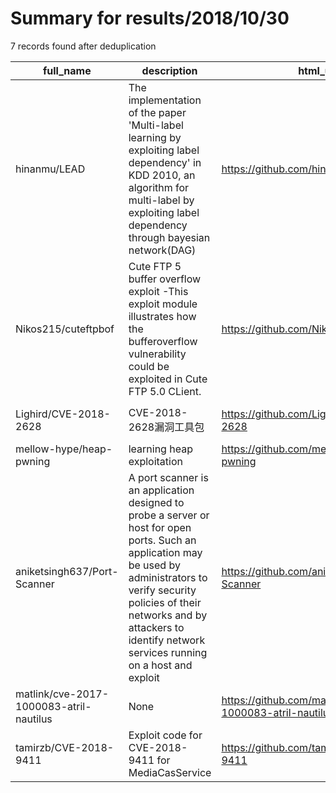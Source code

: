 
# Summary for results/2018/10/30
    
7 records found after deduplication

| full_name | description | html_url | matched_list | matched_count | pushed_at | size | stargazers_count | language | forks_count | vul_ids |
|-----------------------------------------|-----------------------------------------------------------------------------------------------------------------------------------------------------------------------------------------------------------------------------------------------------------------|------------------------------------------------------------|----------------------|-----------------|---------------------------|--------|--------------------|------------|---------------|----------------------|
| hinanmu/LEAD | The implementation of the paper 'Multi-label learning by exploiting label dependency' in KDD 2010, an algorithm for multi-label by exploiting label dependency through bayesian network(DAG) | https://github.com/hinanmu/LEAD | ['exploit'] | 1 | 2018-10-30 10:43:15+00:00 | 7107 | 10 | Python | 1 | [] |
| Nikos215/cuteftpbof | Cute FTP 5 buffer overflow exploit -This exploit module illustrates how the bufferoverflow vulnerability could be exploited in Cute FTP 5.0 CLient. | https://github.com/Nikos215/cuteftpbof | ['exploit'] | 1 | 2018-10-30 09:33:52+00:00 | 2 | 0 | Ruby | 1 | [] |
| Lighird/CVE-2018-2628 | CVE-2018-2628漏洞工具包 | https://github.com/Lighird/CVE-2018-2628 | ['cve-2'] | 1 | 2018-10-30 03:35:42+00:00 | 6340 | 4 | | 7 | ['CVE-2018-2628'] |
| mellow-hype/heap-pwning | learning heap exploitation | https://github.com/mellow-hype/heap-pwning | ['exploit'] | 1 | 2018-10-30 04:54:15+00:00 | 1 | 0 | C | 0 | [] |
| aniketsingh637/Port-Scanner | A port scanner is an application designed to probe a server or host for open ports. Such an application may be used by administrators to verify security policies of their networks and by attackers to identify network services running on a host and exploit | https://github.com/aniketsingh637/Port-Scanner | ['exploit'] | 1 | 2018-10-30 05:03:11+00:00 | 16 | 0 | Python | 0 | [] |
| matlink/cve-2017-1000083-atril-nautilus | None | https://github.com/matlink/cve-2017-1000083-atril-nautilus | ['cve-2'] | 1 | 2018-10-30 12:24:37+00:00 | 1 | 0 | Dockerfile | 0 | ['CVE-2017-1000083'] |
| tamirzb/CVE-2018-9411 | Exploit code for CVE-2018-9411 for MediaCasService | https://github.com/tamirzb/CVE-2018-9411 | ['cve-2', 'exploit'] | 2 | 2018-10-30 21:51:16+00:00 | 22 | 49 | C | 15 | ['CVE-2018-9411'] |
